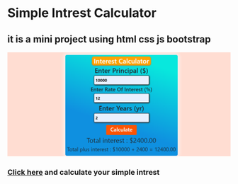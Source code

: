 # Simple Intrest Calculator
## it is a mini project using html css js bootstrap
![](./screenshots/si-calcu-demo.png)

### [Click here](https://s-i-calculator.netlify.app/) and calculate your simple intrest